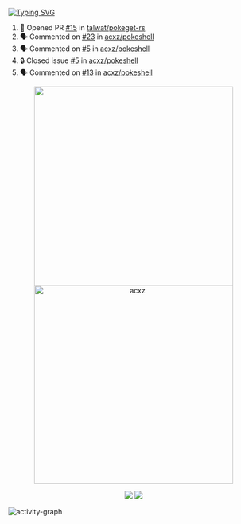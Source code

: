[![Typing SVG](https://readme-typing-svg.herokuapp.com?size=16&color=AFFFA3&multiline=true&height=75&lines=contributing+to+robotics%2Fae%2Fml%2Fgpu;packaging+it+for+archlinux;ricer)](https://git.io/typing-svg)

<!--START_SECTION:activity-->
1. 💪 Opened PR [#15](https://github.com/talwat/pokeget-rs/pull/15) in [talwat/pokeget-rs](https://github.com/talwat/pokeget-rs)
2. 🗣 Commented on [#23](https://github.com/acxz/pokeshell/issues/23#issuecomment-2440096911) in [acxz/pokeshell](https://github.com/acxz/pokeshell)
3. 🗣 Commented on [#5](https://github.com/acxz/pokeshell/issues/5#issuecomment-2439994002) in [acxz/pokeshell](https://github.com/acxz/pokeshell)
4. 🔒 Closed issue [#5](https://github.com/acxz/pokeshell/issues/5) in [acxz/pokeshell](https://github.com/acxz/pokeshell)
5. 🗣 Commented on [#13](https://github.com/acxz/pokeshell/issues/13#issuecomment-2439993056) in [acxz/pokeshell](https://github.com/acxz/pokeshell)
<!--END_SECTION:activity-->

<p align="center">
  <img width="400em" src=https://github-readme-stats.vercel.app/api?username=acxz&include_all_commits=true&show_icons=true />
  <img width="400em" src="https://github-readme-streak-stats.herokuapp.com/?user=acxz&" alt="acxz" />
</p>

<p align="center">
  <img src=https://github-readme-stats.vercel.app/api/top-langs/?username=acxz&layout=compact />
  <img src=https://github-profile-trophy.vercel.app/?username=acxz&row=2&column=4 />
</p>

![activity-graph](https://github-readme-activity-graph.vercel.app/graph?username=acxz&bg_color=053c4a&color=ffffff&line=76c533&point=8f2fe1&area=true&hide_border=true&hide_title=true)

